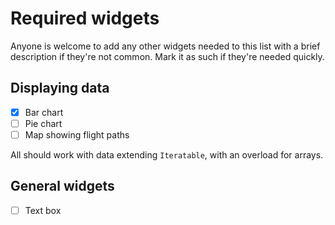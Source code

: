 # Required widgets

Anyone is welcome to add any other widgets needed to this list with a brief description if they're not common.
Mark it as such if they're needed quickly.

## Displaying data

- [X] Bar chart
- [ ] Pie chart
- [ ] Map showing flight paths

All should work with data extending `Iteratable`, with an overload for arrays.

## General widgets

- [ ] Text box
